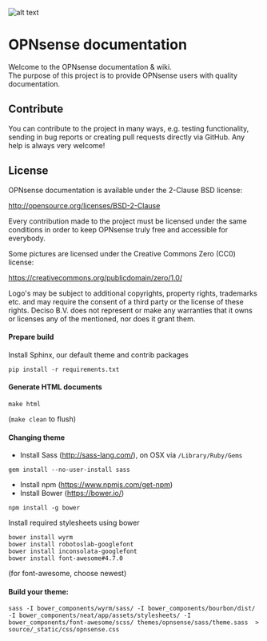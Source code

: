 ![alt text](https://opnsense.org/wp-content/themes/OPNsense/assets/img/opnsense.png "Logo Title Text 1")

# OPNsense documentation
Welcome to the OPNsense documentation & wiki.   
The purpose of this project is to provide OPNsense users with quality documentation.

## Contribute
You can contribute to the project in many ways, e.g. testing
functionality, sending in bug reports or creating pull requests
directly via GitHub.  Any help is always very welcome!

## License
OPNsense documentation is available under the 2-Clause BSD license:

http://opensource.org/licenses/BSD-2-Clause

Every contribution made to the project must be licensed under the
same conditions in order to keep OPNsense truly free and accessible
for everybody.

Some pictures are licensed under the Creative Commons Zero (CC0) license:

https://creativecommons.org/publicdomain/zero/1.0/

Logo's may be subject to additional copyrights, property 
rights, trademarks etc. and may require the consent of a third party or the
license of these rights. Deciso B.V. does not represent or make any warranties
that it owns or licenses any of the mentioned, nor does it grant them.

#### Prepare build
Install Sphinx, our default theme and contrib packages
```
pip install -r requirements.txt
```


#### Generate HTML documents
```
make html
```

(```make clean``` to flush)


#### Changing theme
* Install Sass (http://sass-lang.com/),  on OSX via ```/Library/Ruby/Gems```
```
gem install --no-user-install sass
```
* Install npm (https://www.npmjs.com/get-npm)
* Install Bower (https://bower.io/)
```
npm install -g bower
```


Install required stylesheets using bower
```
bower install wyrm
bower install robotoslab-googlefont
bower install inconsolata-googlefont
bower install font-awesome#4.7.0
```
(for font-awesome, choose newest)


#### Build your theme:
```
sass -I bower_components/wyrm/sass/ -I bower_components/bourbon/dist/ -I bower_components/neat/app/assets/stylesheets/ -I bower_components/font-awesome/scss/ themes/opnsense/sass/theme.sass  > source/_static/css/opnsense.css
